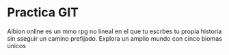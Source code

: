 # Practica GIT
Albion online es un mmo rpg no lineal en el que tu escrbes tu propia historia sin sseguir un camino prefijado. Explora un amplio mundo con cinco biomas únicos
